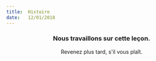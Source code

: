 ```yaml
---
title:  Histoire
date:   12/01/2018
---
```


### <center>Nous travaillons sur cette leçon.</center>
<center>Revenez plus tard, s'il vous plaît.</center>
